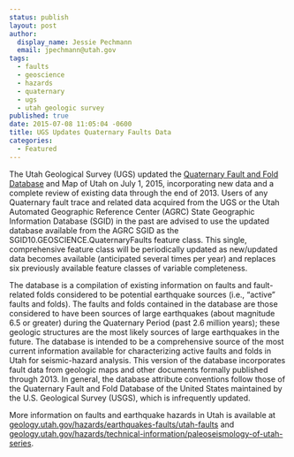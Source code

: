 ```yaml
---
status: publish
layout: post
author:
  display_name: Jessie Pechmann
  email: jpechmann@utah.gov
tags:
  - faults
  - geoscience
  - hazards
  - quaternary
  - ugs
  - utah geologic survey
published: true
date: 2015-07-08 11:05:04 -0600
title: UGS Updates Quaternary Faults Data
categories:
  - Featured
---
```

<p>The Utah Geological Survey (UGS) updated the <a href="{{ "/data/geoscience/quaternary-faults/" | prepend: site.baseurl }}">Quaternary Fault and Fold Database</a> and Map of Utah on July 1, 2015, incorporating new data and a complete review of existing data through the end of 2013.  Users of any Quaternary fault trace and related data acquired from the UGS or the Utah Automated Geographic Reference Center (AGRC) State Geographic Information Database (SGID) in the past are advised to use the updated database available from the AGRC SGID as the SGID10.GEOSCIENCE.QuaternaryFaults feature class.  This single, comprehensive feature class will be periodically updated as new/updated data becomes available (anticipated several times per year) and replaces six previously available feature classes of variable completeness.</p>
<p>The database is a compilation of existing information on faults and fault-related folds considered to be potential earthquake sources (i.e., “active” faults and folds). The faults and folds contained in the database are those considered to have been sources of large earthquakes (about magnitude 6.5 or greater) during the Quaternary Period (past 2.6 million years); these geologic structures are the most likely sources of large earthquakes in the future. The database is intended to be a comprehensive source of the most current information available for characterizing active faults and folds in Utah for seismic-hazard analysis.  This version of the database incorporates fault data from geologic maps and other documents formally published through 2013.  In general, the database attribute conventions follow those of the Quaternary Fault and Fold Database of the United States maintained by the U.S. Geological Survey (USGS), which is infrequently updated.  </p>
<p>More information on faults and earthquake hazards in Utah is available at <a href="http://geology.utah.gov/hazards/earthquakes-faults/utah-faults">geology.utah.gov/hazards/earthquakes-faults/utah-faults</a> and <a href="http://geology.utah.gov/hazards/technical-information/paleoseismology-of-utah-series/">geology.utah.gov/hazards/technical-information/paleoseismology-of-utah-series</a>.</p>
 